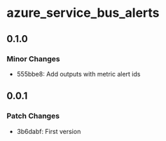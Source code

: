 # azure_service_bus_alerts

## 0.1.0

### Minor Changes

- 555bbe8: Add outputs with metric alert ids

## 0.0.1

### Patch Changes

- 3b6dabf: First version
